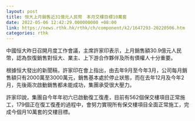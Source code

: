 ```yaml
---
layout: post
title: 恒大上月銷售近31億元人民幣　本月交樓目標10萬套
date: 2022-05-06 12:42:29.000000000 +08:00
link: https://news.rthk.hk/rthk/ch/component/k2/1647293-20220506.htm
categories: rthk
---
```


中國恒大昨日召開月度工作會議，主席許家印表示，上月銷售額30.9億元人民幣，認為恢復銷售對恒大、業主、上下游合作夥伴及所有債權人十分重要。

根據恒大發出的新聞稿，許家印在會上指出，由去年9月至今年3月，公司每月銷售額只有2000萬至3000萬元，銷售基本處於停止狀態，而在去年12月及今年2月，先後兩次啟動銷售都未能成功，集團承受很大壓力。

許家印說，集團自今年年初六已啟動復工復產，目前有562個保交樓項目正常施工，179個正在復工復產的過程中，會努力實現所有保交樓項目全面正常施工，完成今個月10萬套的交樓目標。
